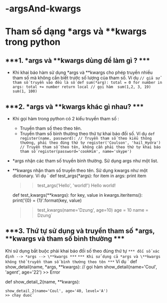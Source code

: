 # -argsAnd-kwargs
# Tham số dạng *args và **kwargs trong python
## ***1. *args và \**kwargs dùng để làm gì ? ***
- Khi khai báo hàm sử dụng *args và \**kwargs cho phép truyền nhiều tham số mà không cần biết trước số lượng của tham số.
Ví dụ
`// giả sử tham số truyền vào đều là số
 def sum(*arg):
    total = 0
    for number in args:
      total += number
    return local
  // gọi hàm 
  sum(1,2, 3, 19)
  sum(1, 100)`
## ***2. *args và \**kwargs khác gì nhau? ***
- Khi gọi hàm trong python có 2 kiểu truyền tham số :
    - Truyền tham số theo theo tên.
    - Truyền tham số bình thường theo thứ tự khai báo đối số.
Ví dụ
`def register(name, password):
 // Truyền tham số theo kiểu thông thường, phải theo đúng thứ tự
 register('Coulson', 'hail_Hydra')
 // Truyền tham số theo tên, không cần phải theo thứ tự khai báo tham số
 register(password='cookHim', name='skype')`
 - *args nhận các tham số truyền bình thường. Sử dụng args như một list.
 - \**kwargs nhận tham số truyền theo tên. Sử dụng kwargs như một dictionary.
 Ví dụ
 ` def test_args(*args):
        for item in args:
          print item
   >> test_args('Hello', 'world!')
   Hello
   world!
   
   def test_kwargs(**kwargs):
      for key, value in kwargs.iteritems():
        print('{0} = {1}'.format(key, value)
    >> test_kwargs(name='Dzung', age=10)
    age = 10
    name = Dzung`
 ## ***3. Thứ tự sử dụng và truyền tham số *args, \**kwargs và tham số bình thường ***
 Khi sử dụng bắt buộc phải khai báo đối số theo đúng thứ tự
 ` *** đối số xác định --> *args --> \**kwargs *** `
 ` *** Khi sử dụng cả *args và \**kwargs không thể truyền tham số bình thường theo tên *** `
 Ví dụ
 ` def show_detail(name, *args, **kwargs):
   // gọi hàm
    show_detail(name='Coul', 'agent', age='22')
    >> Error
    
   def show_detail_2(name, **kwargs):
        
    show_detail_2(name='Coul', age='40, level='A')
    >> chay duoc`
    
 
